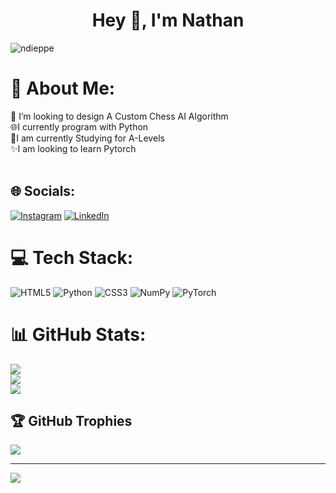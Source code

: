 <h1 align="center">Hey 👋, I'm Nathan</h1>

<p align="left"> <img src="https://komarev.com/ghpvc/?username=ndieppe&label=Profile%20views&color=0e75b6&style=flat" alt="ndieppe" /> </p>

# 💫 About Me:
🔭 I’m looking to design A Custom Chess AI Algorithm<br>🌐I currently program with Python<br>📝I am currently Studying for A-Levels<br>✨I am looking to learn Pytorch<br><br>


## 🌐 Socials:
[![Instagram](https://img.shields.io/badge/Instagram-%23E4405F.svg?logo=Instagram&logoColor=white)](https://instagram.com/ndieppe) [![LinkedIn](https://img.shields.io/badge/LinkedIn-%230077B5.svg?logo=linkedin&logoColor=white)](https://linkedin.com/in/ndieppe) 

# 💻 Tech Stack:
![HTML5](https://img.shields.io/badge/html5-%23E34F26.svg?style=for-the-badge&logo=html5&logoColor=white) ![Python](https://img.shields.io/badge/python-3670A0?style=for-the-badge&logo=python&logoColor=ffdd54) ![CSS3](https://img.shields.io/badge/css3-%231572B6.svg?style=for-the-badge&logo=css3&logoColor=white) ![NumPy](https://img.shields.io/badge/numpy-%23013243.svg?style=for-the-badge&logo=numpy&logoColor=white) ![PyTorch](https://img.shields.io/badge/PyTorch-%23EE4C2C.svg?style=for-the-badge&logo=PyTorch&logoColor=white)
# 📊 GitHub Stats:
![](https://github-readme-stats.vercel.app/api?username=ndieppe&theme=dark&hide_border=false&include_all_commits=true&count_private=true)<br/>
![](https://nirzak-streak-stats.vercel.app/?user=ndieppe&theme=dark&hide_border=false)<br/>
![](https://github-readme-stats.vercel.app/api/top-langs/?username=ndieppe&theme=dark&hide_border=false&include_all_commits=true&count_private=true&layout=compact)

## 🏆 GitHub Trophies
![](https://github-profile-trophy.vercel.app/?username=ndieppe&theme=radical&no-frame=false&no-bg=true&margin-w=4)

---
[![](https://visitcount.itsvg.in/api?id=ndieppe&icon=0&color=0)](https://visitcount.itsvg.in)



